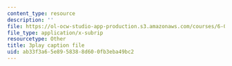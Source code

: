 ```yaml
---
content_type: resource
description: ''
file: https://ol-ocw-studio-app-production.s3.amazonaws.com/courses/6-00sc-introduction-to-computer-science-and-programming-spring-2011/ab33f3a65e8958388d600fb3eba49bc2_Fixc8hVo_cY.vtt
file_type: application/x-subrip
resourcetype: Other
title: 3play caption file
uid: ab33f3a6-5e89-5838-8d60-0fb3eba49bc2
---
```

